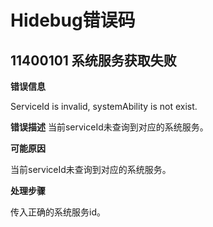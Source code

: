 # Hidebug错误码


## 11400101 系统服务获取失败

**错误信息**

ServiceId is invalid, systemAbility is not exist.

**错误描述**
当前serviceId未查询到对应的系统服务。

**可能原因**

当前serviceId未查询到对应的系统服务。

**处理步骤**

传入正确的系统服务id。

